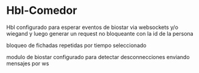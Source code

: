 # Hbl-Comedor

Hbl configurado para esperar eventos de biostar via websockets y/o wiegand y luego generar un request no bloqueante con la id de la persona 

bloqueo de fichadas repetidas por tiempo seleccionado

modulo de biostar configurado para detectar desconnecciones enviando mensajes por ws

